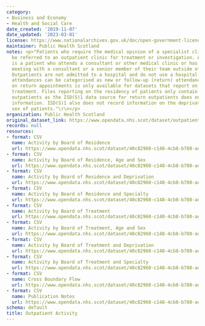 ```yaml
---
category:
- Business and Economy
- Health and Social Care
date_created: '2019-11-07'
date_updated: '2023-03-01'
license: https://www.nationalarchives.gov.uk/doc/open-government-licence/version/3/
maintainer: Public Health Scotland
notes: <p>"Patients who require the medical opinion of a specialist clinician may
  be referred to an outpatient clinic for treatment or investigation. An outpatient
  is a patient who attends a consultant or other medical clinic or has an arranged
  meeting with a consultant or a senior member of their team outside of a clinic session.
  Outpatients are not admitted to a hospital and do not use a hospital bed.\r\n\r\nOutpatient
  attendances can be categorised as new or follow-up (return) attendances. Information
  on return appointments is only available for datasets that report on NHS board of
  treatment. Files reporting on the residency of patients only contain data for new
  outpatients as the ISD(S)1 data source for return outpatients does not contain residence
  information. ISD(S)1 also does not record information on the deprivation, age or
  sex of patients."\r\n</p>
organization: Public Health Scotland
original_dataset_link: https://www.opendata.nhs.scot/dataset/outpatient-activity
records: null
resources:
- format: CSV
  name: Activity by Board of Residence
  url: https://www.opendata.nhs.scot/dataset/40c82960-c148-4cb8-b780-addddff6e07c/resource/421fe3d3-25f8-4ec5-be48-2da3a4823c23/download/outpatients_by_nhs_board_of_residence.csv
- format: CSV
  name: Activity by Board of Residence, Age and Sex
  url: https://www.opendata.nhs.scot/dataset/40c82960-c148-4cb8-b780-addddff6e07c/resource/3e767ae5-d6a1-434e-bbed-abd5ab6c23a9/download/outpatients_by_nhs_board_of_residence_age_and_sex.csv
- format: CSV
  name: Activity by Board of Residence and Deprivation
  url: https://www.opendata.nhs.scot/dataset/40c82960-c148-4cb8-b780-addddff6e07c/resource/dd94be3e-d9a1-4367-bfe2-618b5b56d9e4/download/outpatients_by_nhs_board_of_residence_and_simd.csv
- format: CSV
  name: Activity by Board of Residence and Specialty
  url: https://www.opendata.nhs.scot/dataset/40c82960-c148-4cb8-b780-addddff6e07c/resource/c8766697-eef0-452f-8041-4a7cc5fa8039/download/outpatients_by_nhs_board_of_residence_and_specialty.csv
- format: CSV
  name: Activity by Board of Treatment
  url: https://www.opendata.nhs.scot/dataset/40c82960-c148-4cb8-b780-addddff6e07c/resource/480d4317-20ed-44f0-9ca5-f7a866b2ee2d/download/outpatients_by_nhs_board_of_treatment.csv
- format: CSV
  name: Activity by Board of Treatment, Age and Sex
  url: https://www.opendata.nhs.scot/dataset/40c82960-c148-4cb8-b780-addddff6e07c/resource/806245b0-46c7-4a4c-a97a-1b7b9c2fab3e/download/outpatients_by_nhs_board_of_treatment_age_and_sex.csv
- format: CSV
  name: Activity by Board of Treatment and Deprivation
  url: https://www.opendata.nhs.scot/dataset/40c82960-c148-4cb8-b780-addddff6e07c/resource/e4d9f98a-20b4-401b-bb92-6026c127129e/download/outpatients_by_nhs_board_of_treatment_and_simd.csv
- format: CSV
  name: Activity by Board of Treatment and Specialty
  url: https://www.opendata.nhs.scot/dataset/40c82960-c148-4cb8-b780-addddff6e07c/resource/ff1207f8-1f44-4554-94c8-a47625fc3a0d/download/outpatients_by_nhs_board_of_treatment_and_specialty.csv
- format: CSV
  name: Cross Boundary Flow
  url: https://www.opendata.nhs.scot/dataset/40c82960-c148-4cb8-b780-addddff6e07c/resource/a0c4f931-f99d-441a-8c50-7c1041b57781/download/outpatients_cross_boundary_flow.csv
- format: CSV
  name: Publication Notes
  url: https://www.opendata.nhs.scot/dataset/40c82960-c148-4cb8-b780-addddff6e07c/resource/84fae0e8-f9f0-4fee-8438-e89ed828dc4b/download/notes.csv
schema: default
title: Outpatient Activity
---
```

